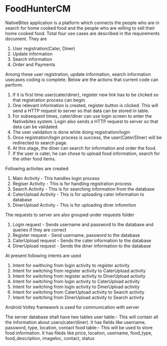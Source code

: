 # FoodHunterCM

NativeBites application is a platform which connects the people who are in search for home cooked food and the people who are willing to sell their home cooked food.
Total four use cases are described in the requirements document. They are
1. User registration(Cater, Diner)
2. Update information
3. Search information
4. Order and Payments

Among these user registration, update information, search information usecases coding is complete. 
Below are the actions that current code can perform.
1. If it is first time user(cater/diner), register new link has to be clicked so that registration process can begin.
2. One relevant information is created, register button is clicked. This will send a HTTP request to server so that data can be stored in table.
3. For subsequent times, cater/diner can use login screen to enter the Nativebites system. Login also sends a HTTP request to server so that data can be validated.
4. The user validation is done while doing registration/login
5. Once registration/login process is success, the user(Cater/Diner) will be redirected to search page.
6. At this stage, the diner can search for information and order the food.
7. If the user is cater, he can chose to upload food information, search for the other food items. 

Following activites are created
1. Main Activity - This handles login process 
2. Regiser Activity - This is for handling registration process
3. Search Activity - This is for searching information from the database
4. CaterUpload Activity - This is for uploading cater information to database
5. DinerUpload Activity - This is for uploading diner infomriton

The requests to server are also grouped under requests folder
1. Login request - Sends username and password to the database and queries if they are correct
2. Register request - Send username, password to the database
3. CaterUpload request - Sends the cater information to the database
4. DinerUpload request - Sends the diner information to the database

At present following intents are used
1. Intent for swithcing from login activity to register activity
2. Intent for switching from register activity to CaterUpload activity
3. Intent for switching from register activity to DinerUpload activity
4. Intent for switching from login activity to CaterUpload activity
5. Intent for switching from login activity to DinerUpload activity
6. Intent for switching from CaterUpload activity to Search activity
7. Intent for switching from DinerUpload activity to Search activity

Android Volley framework is used for communication with server

The server database shall have two tables
user table:- This will contain all the information about users(cater/diner). It has fields like username, password, type, location, contact
food table:- This will be used to store food information. It has fileds like price, location, username, food_type, food_description, imageloc, contact, status